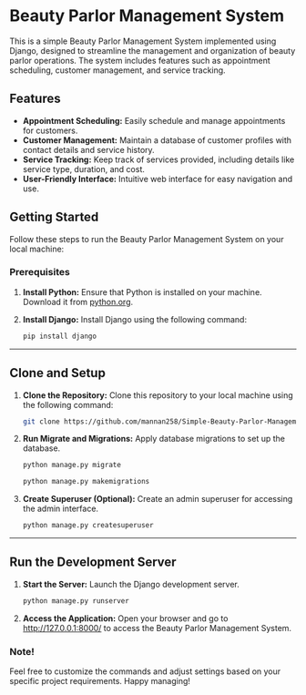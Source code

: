 # Beauty Parlor Management System

This is a simple Beauty Parlor Management System implemented using Django, designed to streamline the management and organization of beauty parlor operations. The system includes features such as appointment scheduling, customer management, and service tracking.

## Features

- **Appointment Scheduling:** Easily schedule and manage appointments for customers.
- **Customer Management:** Maintain a database of customer profiles with contact details and service history.
- **Service Tracking:** Keep track of services provided, including details like service type, duration, and cost.
- **User-Friendly Interface:** Intuitive web interface for easy navigation and use.

## Getting Started

Follow these steps to run the Beauty Parlor Management System on your local machine:

### Prerequisites

1. **Install Python:** Ensure that Python is installed on your machine. Download it from [python.org](https://www.python.org/downloads/).

2. **Install Django:** Install Django using the following command:
   ```bash
   pip install django
---

## Clone and Setup

1. **Clone the Repository:**
   Clone this repository to your local machine using the following command:
   ```bash
   git clone https://github.com/mannan258/Simple-Beauty-Parlor-Management-System.git

2. **Run Migrate and Migrations:**
  Apply database migrations to set up the database.
    ```bash
    python manage.py migrate
    ```
    ```bash
    python manage.py makemigrations
    ```

3. **Create Superuser (Optional):**
    Create an admin superuser for accessing the admin interface.
   ```bash
   python manage.py createsuperuser
   ```
---

## Run the Development Server

1. **Start the Server:**
   Launch the Django development server.
   ```bash
   python manage.py runserver
    ```
   
2. **Access the Application:**
  Open your browser and go to http://127.0.0.1:8000/ to access the Beauty Parlor Management System.

### Note!

Feel free to customize the commands and adjust settings based on your specific project requirements. Happy managing!


